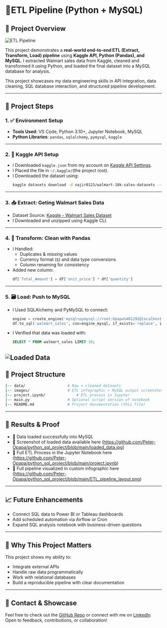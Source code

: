 # 🛒ETL Pipeline (Python + MySQL)

## 🚀 Project Overview

![ETL Pipeline](https://github.com/Peter-Opapa/python_sql_project/blob/main/ETL_pipeline_layout.png) 

This project demonstrates a **real-world end-to-end ETL (Extract, Transform, Load) pipeline** using **Kaggle API, Python (Pandas), and MySQL**. I extracted Walmart sales data from Kaggle, cleaned and transformed it using Python, and loaded the final dataset into a MySQL database for analysis.

This project showcases my data engineering skills in API integration, data cleaning, SQL database interaction, and structured pipeline development.

---

## 🧱 Project Steps

### 1. ✅ Environment Setup
- **Tools Used**: VS Code, Python 3.10+, Jupyter Notebook, MySQL
- **Python Libraries**: `pandas`, `sqlalchemy`, `pymysql`, `kaggle`

---

### 2. 🔐 Kaggle API Setup
- I Downloaded `kaggle.json` from my account on [Kaggle API Settings](https://www.kaggle.com).
- I Placed the file in `~/.kaggle/`(the project root).
- I Downloaded the dataset using:
  ```bash
  kaggle datasets download -d najir0123/walmart-10k-sales-datasets --unzip
  ```

---

### 3. 📥 Extract: Geting Walmart Sales Data
- Dataset Source: [Kaggle - Walmart Sales Dataset](https://www.kaggle.com/datasets/najir0123/walmart-10k-sales-datasets)
- I Downloaded and unzipped using Kaggle CLI.

---

### 4. 🧹 Transform: Clean with Pandas
- I Handled:
  - Duplicates & missing values
  - Currency format (`$`) and data type conversions
  - Column renaming for consistency
- Added new column:
  ```python
  df['Total_Amount'] = df['unit_price'] * df['quantity']
  ```

---

### 5. 🗃️ Load: Push to MySQL
- I Used SQLAlchemy and PyMySQL to connect:
  ```python
  engine = create_engine('mysql+pymysql://root:Opapa%401292@localhost:3306/walmart_db')
  df.to_sql('walmart_sales', con=engine_mysql, if_exists='replace', index=False)
  ```
- I Verified that data was loaded with:
  ```sql
  SELECT * FROM walmart_sales LIMIT 10;
  ```
![Loaded Data](https://github.com/Peter-Opapa/python_sql_project/blob/main/loaded_data.jpg)
---

## 📁 Project Structure

```bash
|-- data/                   # Raw + cleaned datasets
|-- images/                 # ETL infographic + MySQL output screenshot
|-- project.ipynb/              # ETL process in Jupyter
|-- main.py                 # Optional script version of notebook
|-- README.md               # Project documentation (this file)
```

---

## 📌 Results & Proof

- 💾 Data loaded successfully into MySQL
- 🧾 Screenshot of loaded data available here (https://github.com/Peter-Opapa/python_sql_project/blob/main/loaded_data.jpg)
- 🔄 Full ETL Process in the Jupyter Notebook here (https://github.com/Peter-Opapa/python_sql_project/blob/main/project.ipynb)
- 🔄 Full pipeline visualized in custom infographic here (https://github.com/Peter-Opapa/python_sql_project/blob/main/ETL_pipeline_layout.png)

---

## 📈 Future Enhancements

- Connect SQL data to Power BI or Tableau dashboards
- Add scheduled automation via Airflow or Cron
- Expand SQL analysis notebook with business-driven questions

---

## 💼 Why This Project Matters

This project shows my ability to:
- Integrate external APIs
- Handle raw data programmatically
- Work with relational databases
- Build a reproducible pipeline with clear documentation

---

## 🔗 Contact & Showcase

Feel free to check out the [GitHub Repo](#) or connect with me on [LinkedIn](#)  
Open to feedback, contributions, or collaboration!
